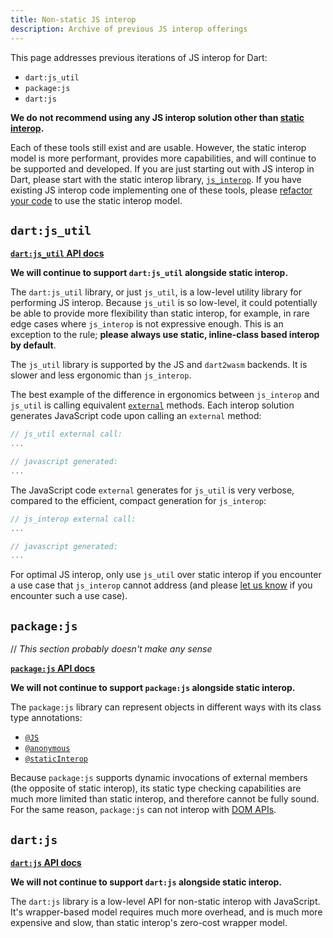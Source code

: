 ```yaml
---
title: Non-static JS interop
description: Archive of previous JS interop offerings
---
```


This page addresses previous iterations of JS interop for Dart:
* `dart:js_util`
* `package:js`
* `dart:js`

**We do not recommend using any JS interop solution other than [static interop][].**

Each of these tools still exist and are usable. However, the static interop model
is more performant, provides more capabilities,
and will continue to be supported and developed.
If you are just starting out with JS interop in Dart,
please start with the static interop library, [`js_interop`][].
If you have existing JS interop code implementing one of these tools,
please [refactor your code][] to use the static interop model.

[static interop]: /web/js-interop
[`js_interop`]: {{site.dart-api}}/js_interop
[refactor your code]: /web/js-interop/migration

## `dart:js_util`

[**`dart:js_util` API docs**][]

**We will continue to support `dart:js_util` alongside static interop.**

The `dart:js_util` library, or just `js_util`, is a low-level utility library
for performing JS interop. Because `js_util` is so low-level,
it could potentially be able to provide more flexibility than static interop,
for example, in rare edge cases where `js_interop` is not expressive enough.
This is an exception to the rule;
**please always use static, inline-class based interop by default**.

The `js_util` library is supported by the JS and `dart2wasm` backends.
It is slower and less ergonomic than `js_interop`.

The best example of the difference in ergonomics between `js_interop` and
`js_util` is calling equivalent [`external`][] methods. 
Each interop solution generates JavaScript code upon calling an `external` method:

```dart
// js_util external call:
...

// javascript generated:
...
```

The JavaScript code `external` generates for `js_util` is very verbose,
compared to the efficient, compact generation for `js_interop`:

```dart
// js_interop external call:
...

// javascript generated:
...
```

For optimal JS interop, only use `js_util` over static interop if you encounter
a use case that `js_interop` cannot address
(and please [let us know][] if you encounter such a use case).

[**`dart:js_util` API docs**]: {{site.dart-api}}/dart-js_util/dart-js_util-library.html
[`external`]: /web/js-interop/reference#external
[let us know]: https://github.com/dart-lang/sdk/issues/new?assignees=&labels=web-js-interop&template=1_issue_template.md&title=Create+an+issue

## `package:js`

// *This section probably doesn't make any sense*

[**`package:js` API docs**]

**We will not continue to support `package:js` alongside static interop.**

The `package:js` library can represent objects in different ways with its
class type annotations: 

* [`@JS`] 
* [`@anonymous`]
* [`@staticInterop`]

Because `package:js` supports dynamic invocations of external members (the
opposite of static interop), its static type checking capabilities are
much more limited than static interop, and therefore cannot be fully sound.
For the same reason, `package:js` can not interop with [DOM APIs][]. 

[**`package:js` API docs**]: {{site.pub-pkg}}/js
[`@JS`]: /web/js-interop/reference#js
[`@Anonymous`]: /web/js-interop/reference#others
[`@staticInterop`]: /web/js-interop/reference#staticinterop
[DOM APIs]: /web/js-interop/dom

## `dart:js` 

[**`dart:js` API docs**]

**We will not continue to support `dart:js` alongside static interop.**

The `dart:js` library is a low-level API for non-static interop with JavaScript.
It's wrapper-based model requires much more overhead,
and is much more expensive and slow,
than static interop's zero-cost wrapper model.

[**`dart:js` API docs**]: {{site.dart-api}}/dart-js/dart-js-library.html